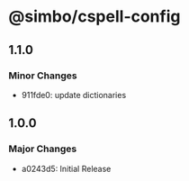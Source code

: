 # @simbo/cspell-config

## 1.1.0

### Minor Changes

- 911fde0: update dictionaries

## 1.0.0

### Major Changes

- a0243d5: Initial Release
